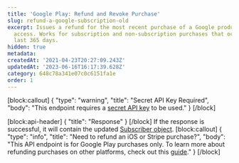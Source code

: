 ```yaml
---
title: 'Google Play: Refund and Revoke Purchase'
slug: refund-a-google-subscription-old
excerpt: Issues a refund for the most recent purchase of a Google product and revokes
  access. Works for subscription and non-subscription purchases that occurred in the
  last 365 days.
hidden: true
metadata: 
createdAt: '2021-04-23T20:27:09.243Z'
updatedAt: '2023-06-16T16:17:39.628Z'
category: 648c78a341e07c0c6151fa1e
order: 1
---
```

[block:callout]
{
  "type": "warning",
  "title": "Secret API Key Required",
  "body": "This endpoint requires a [secret API key](doc:authentication) to be used."
}
[/block]

[block:api-header]
{
  "title": "Response"
}
[/block]
If the response is successful, it will contain the updated [Subscriber object](ref:subscribers#the-subscriber-object).
[block:callout]
{
  "type": "info",
  "title": "Need to refund an iOS or Stripe purchase?",
  "body": "This API endpoint is for Google Play purchases only. To learn more about refunding purchases on other platforms, check out this [guide](doc:managing-subscriptions#refunding-purchases)."
}
[/block]